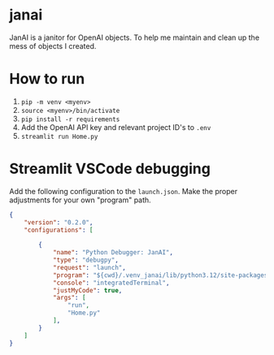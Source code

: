 # janai
JanAI is a janitor for OpenAI objects. To help me maintain and clean up the mess of objects I created.

# How to run
1. `pip -m venv <myenv>`
2. `source <myenv>/bin/activate`
3. `pip install -r requirements`
4. Add the OpenAI API key and relevant project ID's to `.env`
5. `streamlit run Home.py`

# Streamlit VSCode debugging
Add the following configuration to the `launch.json`.
Make the proper adjustments for your own "program" path.

```json
{
    "version": "0.2.0",
    "configurations": [
    
        {
            "name": "Python Debugger: JanAI",
            "type": "debugpy",
            "request": "launch",
            "program": "${cwd}/.venv_janai/lib/python3.12/site-packages/streamlit",
            "console": "integratedTerminal",
            "justMyCode": true,
            "args": [
                "run",
                "Home.py"
            ],
        }
    ]
}
```
